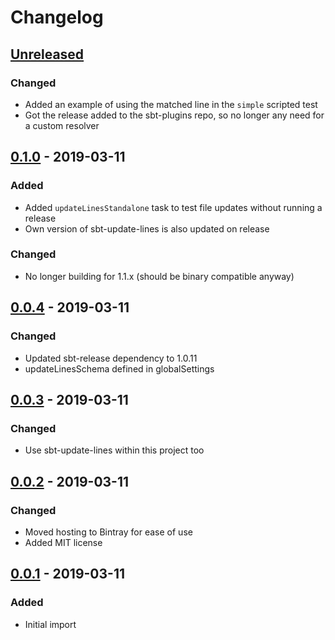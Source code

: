 # Changelog

<!-- Follow the guidelines at: https://keepachangelog.com/ -->

## [Unreleased]

### Changed

- Added an example of using the matched line in the `simple` scripted test
- Got the release added to the sbt-plugins repo, so no longer any need for a
  custom resolver

## [0.1.0] - 2019-03-11

### Added

- Added `updateLinesStandalone` task to test file updates without running a
  release
- Own version of sbt-update-lines is also updated on release

### Changed

- No longer building for 1.1.x (should be binary compatible anyway)

## [0.0.4] - 2019-03-11

### Changed

- Updated sbt-release dependency to 1.0.11
- updateLinesSchema defined in globalSettings

## [0.0.3] - 2019-03-11

### Changed

- Use sbt-update-lines within this project too

## [0.0.2] - 2019-03-11

### Changed

- Moved hosting to Bintray for ease of use
- Added MIT license

## [0.0.1] - 2019-03-11

### Added

- Initial import


[Unreleased]: https://github.com/vital-software/sbt-update-lines/compare/v0.1.0...HEAD
[0.1.0]: https://github.com/vital-software/sbt-update-lines/compare/v0.0.4...v0.1.0
[0.0.4]: https://github.com/vital-software/sbt-update-lines/compare/v0.0.3...v0.0.4
[0.0.3]: https://github.com/vital-software/sbt-update-lines/compare/v0.0.2...v0.0.3
[0.0.2]: https://github.com/vital-software/sbt-update-lines/compare/v0.0.1...v0.0.2
[0.0.1]: https://github.com/vital-software/sbt-update-lines/releases/tag/v0.0.1
